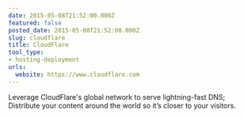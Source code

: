 ```yaml
---
date: 2015-05-08T21:52:00.000Z
featured: false
posted_date: 2015-05-08T21:52:00.000Z
slug: cloudflare
title: CloudFlare
tool_type:
- hosting-deployment
urls:
  website: https://www.cloudflare.com
---
```


Leverage CloudFlare's global network to serve lightning-fast DNS; Distribute your content around the world so it’s closer to your visitors.





